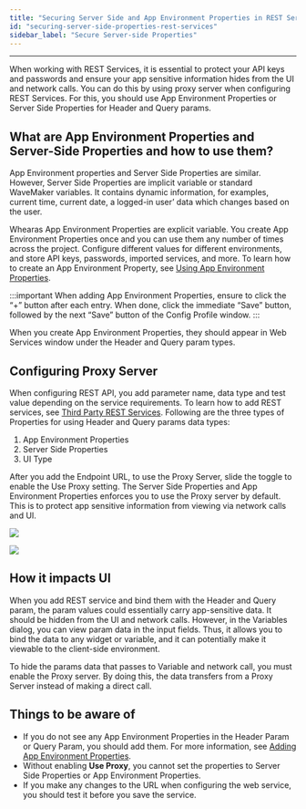 ```yaml
---
title: "Securing Server Side and App Environment Properties in REST Services"
id: "securing-server-side-properties-rest-services"
sidebar_label: "Secure Server-side Properties"
---
```

---

When working with REST Services, it is essential to protect your API keys and passwords and ensure your app sensitive information hides from the UI and network calls. You can do this by using proxy server when configuring REST Services. For this, you should use App Environment Properties or Server Side Properties for Header and Query params.

## What are App Environment Properties and Server-Side Properties and how to use them?

App Environment properties and Server Side Properties are similar. However, Server Side Properties are implicit variable or standard WaveMaker variables. It contains dynamic information, for examples, current time, current date, a logged-in user’ data which changes based on the user. 

Whearas App Environment Properties are explicit variable. You create App Environment Properties once and you can use them any number of times across the project. Configure different values for different environments, and store API keys, passwords, imported services, and more. To learn how to create an App Environment Property, see [Using App Environment Properties](/learn/how-tos/using-app-environment-properties/).

:::important
When adding App Environment Properties, ensure to click the “+” button after each entry. When done, click the immediate “Save” button, followed by the next “Save” button of the Config Profile window.
:::

When you create App Environment Properties, they should appear in Web Services window under the Header and Query param types.

## Configuring Proxy Server

When configuring REST API, you add parameter name, data type and test value depending on the service requirements. To learn how to add REST services, see [Third Party REST Services](/learn/app-development/services/web-services/rest-services/). Following are the three types of Properties for using Header and Query params data types:

1. App Environment Properties
2. Server Side Properties
3. UI Type

After you add the Endpoint URL, to use the Proxy Server, slide the toggle to enable the Use Proxy setting. The Server Side Properties and App Environment Properties enforces you to use the Proxy server by default. This is to protect app sensitive information from viewing via network calls and UI. 

[![](/learn/assets/ServerSidePropertiesHeader.png)](/learn/assets/ServerSidePropertiesHeader.png)

[![](/learn/assets/ServerSidePropertiesQuery.png)](/learn/assets/ServerSidePropertiesQuery.png)

## How it impacts UI

When you add REST service and bind them with the Header and Query param, the param values could essentially carry app-sensitive data. It should be hidden from the UI and network calls. However, in the Variables dialog, you can view param data in the input fields. Thus, it allows you to bind the data to any widget or variable, and it can potentially make it viewable to the client-side environment. 

To hide the params data that passes to Variable and network call, you must enable the Proxy server. By doing this, the data transfers from a Proxy Server instead of making a direct call.

## Things to be aware of

- If you do not see any App Environment Properties in the Header Param or Query Param, you should add them. For more information, see [Adding App Environment Properties](/learn/how-tos/using-app-environment-properties/).
- Without enabling **Use Proxy**, you cannot set the properties to Server Side Properties or App Environment Properties.
- If you make any changes to the URL when configuring the web service, you should test it before you save the service. 
